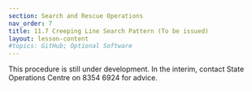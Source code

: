 ```yaml
---
section: Search and Rescue Operations
nav_order: 7
title: 11.7 Creeping Line Search Pattern (To be issued)
layout: lesson-content
#topics: GitHub; Optional Software
---
```


This procedure is still under development. In the interim, contact State Operations Centre on 8354 6924 for advice.